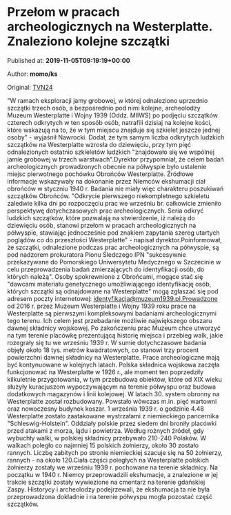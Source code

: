 
# Przełom w pracach archeologicznych na Westerplatte. Znaleziono kolejne szczątki

Published at: **2019-11-05T09:19:19+00:00**

Author: **momo/ks**

Original: [TVN24](https://www.tvn24.pl/wiadomosci-z-kraju,3/gdansk-na-westerplatte-odkryto-szczatki-dziewiatej-osoby,982991.html)

"W ramach eksploracji jamy grobowej, w której odnaleziono uprzednio szczątki trzech osób, a bezpośrednio pod nimi kolejne, archeolodzy Muzeum Westerplatte i Wojny 1939 (Oddz. MIIWS) po podjęciu szczątków czterech odkrytych w ten sposób osób, natrafili dzisiaj na kolejne kości, które wskazują na to, że w tym miejscu znajduje się szkielet jeszcze jednej osoby" - wyjaśnił Nawrocki. Dodał, że tym samym liczba odkrytych ludzkich szczątków na Westerplatte wzrosła do dziewięciu, przy tym pięć odnalezionych ostatnio szkieletów ludzkich "znajdowało się we wspólnej jamie grobowej w trzech warstwach".Dyrektor przypomniał, że celem badań archeologicznych prowadzonych obecnie na półwyspie było ustalenie miejsc pierwotnego pochówku Obrońców Westerplatte. Źródłowe informacje wskazywały na dokonanie przez Niemców ekshumacji ciał obrońców w styczniu 1940 r. Badania nie miały więc charakteru poszukiwań szczątków Obrońców.
"Odkrycie pierwszego niekompletnego szkieletu zaledwie kilka dni po rozpoczęciu prac we wrześniu br. całkowicie zmieniło perspektywę dotychczasowych prac archeologicznych. Seria odkryć ludzkich szczątków, które pozwalają na stwierdzenie, iż należą do dziewięciu osób, stanowi przełom w pracach archeologicznych na półwyspie, stawiając jednocześnie pod znakiem zapytania szereg utartych poglądów co do przeszłości Westerplatte" - napisał dyrektor.Poinformował, że szczątki, odnalezione podczas prac archeologicznych na półwyspie, są pod nadzorem prokuratora Pionu Śledczego IPN "sukcesywnie przekazywane do Pomorskiego Uniwersytetu Medycznego w Szczecinie w celu przeprowadzenia badań zmierzających do identyfikacji osób, do których należą". Osoby spokrewnione z Obrońcami, mogące stać się "dawcami materiału genetycznego umożliwiającego identyfikację osób, których szczątki są odnajdowane na Westerplatte" mogą zgłaszać się pod adresem poczty internetowej: identyfikacja@muzeum1939.pl.Prowadzone od 2016 r. przez Muzeum Westerplatte i Wojny 1939 roku prace na Westerplatte są pierwszymi kompleksowymi badaniami archeologicznymi tego terenu. Ich celem jest przebadanie możliwie największego obszaru dawnej składnicy wojskowej. Po zakończeniu prac Muzeum chce utworzyć na tym terenie placówkę prezentującą historię miejsca i przebieg walk, jakie rozegrały się tu we wrześniu 1939 r. W sumie dotychczasowe badania objęły około 18 tys. metrów kwadratowych, co stanowi trzy procent powierzchni dawnej składnicy na Westerplatte. Prace archeologiczne mają być kontynuowane w kolejnych latach.
Polska składnica wojskowa zaczęła funkcjonować na Westerplatte w 1926 r., ale moment ten poprzedziły kilkuletnie przygotowania, w tym przebudowa obiektów, które od XIX wieku służyły kuracjuszom wypoczywającym na terenie półwyspu oraz budowa dodatkowych magazynów i linii kolejowej. W latach 30. system obronny na Westerplatte został rozbudowany. Powstało wówczas m.in. pięć wartowni oraz nowoczesny budynek koszar.
1 września 1939 r. o godzinie 4.48 Westerplatte zostało zaatakowane wystrzałami z niemieckiego pancernika "Schleswig-Holstein". Oddziały polskie przez siedem dni broniły placówki przed atakami z morza, lądu i powietrza. Według rożnych źródeł, gdy wybuchły walki, w polskiej składnicy przebywało 210-240 Polaków. W walkach poległo co najmniej 15 polskich żołnierzy, około 30 zostało rannych. Liczbę zabitych po stronie niemieckiej szacuje się na 50 żołnierzy, rannych - na około 120.Ciała części poległych na Westerplatte polskich żołnierzy zostały we wrześniu 1939 r. pochowane na terenie składnicy. Na początku w 1940 r. Niemcy przeprowadzili ekshumacje, a znalezione w jej trakcie szczątki zostały wywiezione na cmentarz na terenie gdańskiej Zaspy. Historycy i archeolodzy podejrzewali, że ekshumacja ta nie była przeprowadzona dokładnie i na terenie półwyspu mogła pozostać część szczątków.
